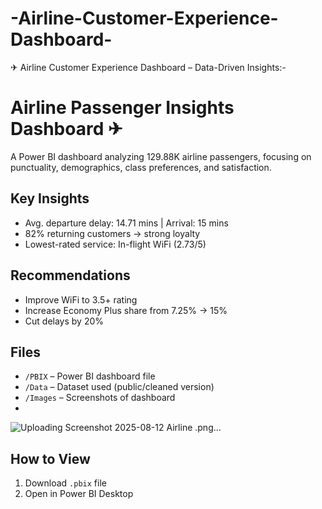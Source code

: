 # -Airline-Customer-Experience-Dashboard-

✈ Airline Customer Experience Dashboard – Data-Driven Insights:-
# Airline Passenger Insights Dashboard ✈
A Power BI dashboard analyzing 129.88K airline passengers, focusing on punctuality, demographics, class preferences, and satisfaction.

## Key Insights
- Avg. departure delay: 14.71 mins | Arrival: 15 mins
- 82% returning customers → strong loyalty
- Lowest-rated service: In-flight WiFi (2.73/5)

## Recommendations
- Improve WiFi to 3.5+ rating
- Increase Economy Plus share from 7.25% → 15%
- Cut delays by 20%

## Files
- `/PBIX` – Power BI dashboard file
- `/Data` – Dataset used (public/cleaned version)
- `/Images` – Screenshots of dashboard
-
![Uploading Screenshot 2025-08-12 Airline .png…]()

  

## How to View
1. Download `.pbix` file
2. Open in Power BI Desktop
